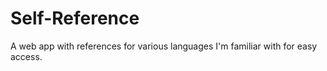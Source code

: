 # Self-Reference
A web app with references for various languages I'm familiar with for easy access.
